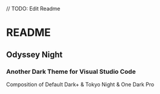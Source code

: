 // TODO: Edit Readme
# README
## Odyssey Night
### Another Dark Theme for Visual Studio Code

Composition of Default Dark+ & Tokyo Night & One Dark Pro